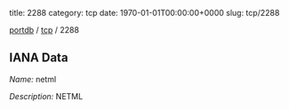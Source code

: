 title: 2288
category: tcp
date: 1970-01-01T00:00:00+0000
slug: tcp/2288

[portdb](/) / [tcp](/category/tcp.html) / 2288


## IANA Data

_Name:_ netml

_Description:_ NETML

